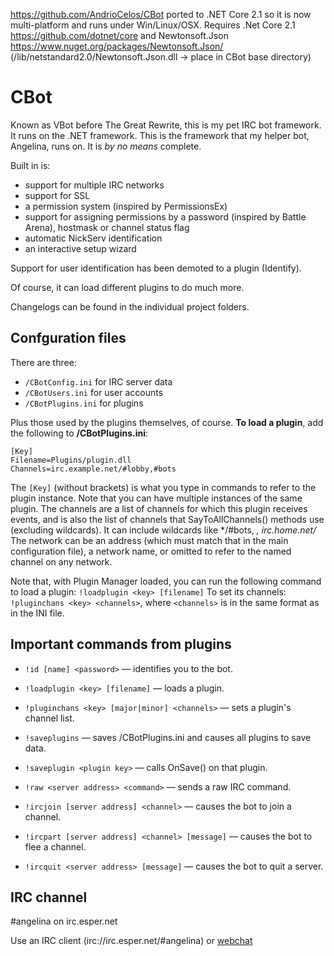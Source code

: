 https://github.com/AndrioCelos/CBot ported to .NET Core 2.1 so it is now multi-platform and runs under Win/Linux/OSX.
Requires .Net Core 2.1 https://github.com/dotnet/core and Newtonsoft.Json https://www.nuget.org/packages/Newtonsoft.Json/ (/lib/netstandard2.0/Newtonsoft.Json.dll -> place in CBot base directory)

CBot
====

Known as VBot before The Great Rewrite, this is my pet IRC bot framework. It runs on the .NET framework. This is the framework that my helper bot, Angelina, runs on.
It is *by no means* complete.

Built in is:

* support for multiple IRC networks
* support for SSL
* a permission system (inspired by PermissionsEx)
* support for assigning permissions by a password (inspired by Battle Arena), hostmask or channel status flag
* automatic NickServ identification
* an interactive setup wizard

Support for user identification has been demoted to a plugin (Identify).

Of course, it can load different plugins to do much more.

Changelogs can be found in the individual project folders.

Confguration files
------------------

There are three:

* `/CBotConfig.ini` for IRC server data
* `/CBotUsers.ini` for user accounts
* `/CBotPlugins.ini` for plugins

Plus those used by the plugins themselves, of course.
**To load a plugin**, add the following to **/CBotPlugins.ini**:

	[Key]
	Filename=Plugins/plugin.dll
	Channels=irc.example.net/#lobby,#bots

The `[Key]` (without brackets) is what you type in commands to refer to the plugin instance. Note that you can have multiple instances of the same plugin.
The channels are a list of channels for which this plugin receives events, and is also the list of channels that SayToAllChannels() methods use (excluding wildcards). It can include wildcards like */#bots, *, irc.home.net/*
The network can be an address (which must match that in the main configuration file), a network name, or omitted to refer to the named channel on any network.

Note that, with Plugin Manager loaded, you can run the following command to load a plugin:
`!loadplugin <key> [filename]`
To set its channels: `!pluginchans <key> <channels>`, where `<channels>` is in the same format as in the INI file.

Important commands from plugins
-------------------------------

* `!id [name] <password>` — identifies you to the bot.
* `!loadplugin <key> [filename]` — loads a plugin.
* `!pluginchans <key> [major|minor] <channels>` — sets a plugin's channel list.

* `!saveplugins` — saves /CBotPlugins.ini and causes all plugins to save data.
* `!saveplugin <plugin key>` — calls OnSave() on that plugin.

* `!raw <server address> <command>` — sends a raw IRC command.
* `!ircjoin [server address] <channel>` — causes the bot to join a channel.
* `!ircpart [server address] <channel> [message]` — causes the bot to flee a channel.
* `!ircquit <server address> [message]` — causes the bot to quit a server.

IRC channel
-----------

\#angelina on irc.esper.net

Use an IRC client (irc://irc.esper.net/#angelina) or [webchat](http://webchat.esper.net/?channels=angelina)
